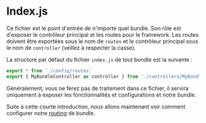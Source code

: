 # Index.js

Ce fichier est le point d'entrée de n'importe quel bundle. Son rôle est d'exposer le contrôleur principal et les routes pour le framework.
Les routes doivent être exportées sous le nom de `routes` et le contrôleur principal sous le nom de `controller` (veillez à respecter la casse).

La structure par défaut du fichier `index.js` de tout bundle est la suivante :

```javascript
export * from './config/routes'
export { MyBundleController as controller } from './controllers/MyBundleController'
```

Généralement, vous ne ferez pas de traitement dans ce fichier, il servira uniquement à exposer les fonctionnalités et configurations et notre bundle.

Suite à cette courte introduction, nous allons maintenant voir comment configurer notre [routing](routing.md) de bundle.